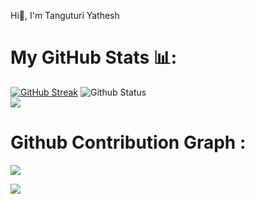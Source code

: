 Hi👋, I'm  Tanguturi Yathesh 
# My GitHub Stats  📊:
[![GitHub Streak](https://streak-stats.demolab.com?user=yathesh1492&theme=highcontrast)](https://git.io/streak-stats)
![Github Status](https://github-readme-stats.vercel.app/api?username=yathesh1492&theme=radical&hide_border=false&include_all_commits=true&count_private=true)<br/>
![](https://github-readme-stats.vercel.app/api/top-langs/?username=yathesh1492&theme=radical&hide_border=false&include_all_commits=true&count_private=true&layout=compact)

# Github Contribution Graph :
![](https://github-readme-activity-graph.vercel.app/graph?username=yathesh1492&bg_color=01010f&color=f5f5fe&line=ed4a7c&point=45994a&area=true&hide_border=true)

[![](https://visitcount.itsvg.in/api?id=yathesh1492&icon=5&color=1)](https://visitcount.itsvg.in)

